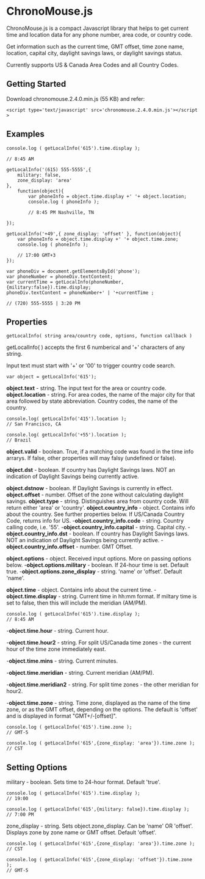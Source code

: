 # ChronoMouse.js 

ChronoMouse.js is a compact Javascript library that helps to get current time and location data for any phone number, area code, or country code.

Get information such as the current time, GMT offset, time zone name, location, capital city, daylight savings laws, or daylight savings status.

Currently supports US & Canada Area Codes and all Country Codes.

## Getting Started
Download chronomouse.2.4.0.min.js (55 KB) and refer: 

```
<script type='text/javascript' src='chronomouse.2.4.0.min.js'></script >
```

## Examples

```
console.log ( getLocalInfo('615').time.display );

// 8:45 AM 

```

```
getLocalInfo('(615) 555-5555',{ 
	military: false, 
	zone_display: 'area' 
}, 
	function(object){ 
		var phoneInfo = object.time.display +' '+ object.location; 
		console.log ( phoneInfo ); 

		// 8:45 PM Nashville, TN 

}); 
```

```
getLocalInfo('+49',{ zone_display: 'offset' }, function(object){ 
	var phoneInfo = object.time.display +' '+ object.time.zone; 
	console.log ( phoneInfo ); 

	// 17:00 GMT+3 
});
```

```
var phoneDiv = document.getElementsById('phone'); 
var phoneNumber = phoneDiv.textContent; 
var currentTime = getLocalInfo(phoneNumber,{military:false}).time.display; 
phoneDiv.textContent = phoneNumber+' | '+currentTime ; 

// (720) 555-5555 | 3:20 PM 
```

## Properties

```
getLocalInfo( string area/country code, options, function callback )
```

getLocalInfo( ) accepts the first 6 numberical and '+' characters of any string. 

Input text must start with '+' or '00' to trigger country code search. 

```
var object = getLocalInfo('615'); 
```

**object.text** - string. The input text for the area or country code.
**object.location** - string. For area codes, the name of the major city for that area followed by state abbreviation. Country codes, the name of the country. 

```
console.log( getLocalInfo('415').location ); 
// San Francisco, CA 

console.log( getLocalInfo('+55').location ); 
// Brazil 
```

**object.valid** - boolean. True, if a matching code was found in the time info arrarys. If false, other properties will may falsy (undefined or false). 

**object.dst** - boolean. If country has Daylight Savings laws. NOT an indication of Daylight Savings being currently active.

**object.dstnow** - boolean. If Daylight Savings is currently in effect.
**object.offset** - number. Offset of the zone without calculating daylight savings.
**object.type** - string. Distinguishes area from country code. Will return either 'area' or 'country'.
**object.country_info** - object. Contains info about the country. See further properties below. If US/Canada Country Code, returns info for US.
-**object.country_info.code** - string. Country calling code, i.e. '55'.
-**object.country_info.capital** - string. Capital city.
-**object.country_info.dst** - boolean. If country has Daylight Savings laws. NOT an indication of Daylight Savings being currently active.
-**object.country_info.offset** - number. GMT Offset.

**object.options** - object. Received input options. More on passing options below.
-**object.options.military** - boolean. If 24-hour time is set. Default true.
-**object.options.zone_display** - string. 'name' or 'offset'. Default 'name'.

**object.time** - object. Contains info about the current time.
-**object.time.display** - string. Current time in hh:mm format. If miltary time is set to false, then this will include the meridian (AM/PM).

```
console.log ( getLocalInfo('615').time.display ); 
// 8:45 AM 
```

-**object.time.hour** - string. Current hour.

-**object.time.hour2** - string. For split US/Canada time zones - the current hour of the time zone immediately east.

-**object.time.mins** - string. Current minutes.

-**object.time.meridian** - string. Current meridian (AM/PM).

-**object.time.meridian2** - string. For split time zones - the other meridian for hour2.

-**object.time.zone** - string. Time zone, displayed as the name of the time zone, or as the GMT offset, depending on the options. The default is 'offset' and is displayed in format "GMT+/-[offset]".


```
console.log ( getLocalInfo('615').time.zone ); 
// GMT-5 

console.log ( getLocalInfo('615',{zone_display: 'area'}).time.zone ); 
// CST 
```

## Setting Options 

military - boolean. Sets time to 24-hour format. Default 'true'. 
```
console.log ( getLocalInfo('615').time.display ); 
// 19:00 

console.log ( getLocalInfo('615',{military: false}).time.display ); 
// 7:00 PM 
```
zone_display - string. Sets object.zone_display. Can be 'name' OR 'offset'. Displays zone by zone name or GMT offset. Default 'offset'. 
```
console.log ( getLocalInfo('615',{zone_display: 'area'}).time.zone ); 
// CST 

console.log ( getLocalInfo('615',{zone_display: 'offset'}).time.zone ); 
// GMT-5
```

